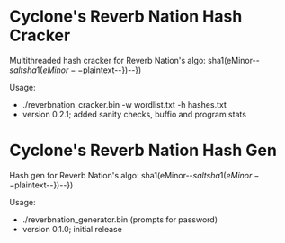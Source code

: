 # Cyclone's Reverb Nation Hash Cracker
Multithreaded hash cracker for Reverb Nation's algo: sha1(eMinor--$saltsha1(eMinor--$plaintext--})--})

Usage:
- ./reverbnation_cracker.bin -w wordlist.txt -h hashes.txt
- version 0.2.1; added sanity checks, buffio and program stats

# Cyclone's Reverb Nation Hash Gen
Hash gen for Reverb Nation's algo: sha1(eMinor--$saltsha1(eMinor--$plaintext--})--})

Usage:
- ./reverbnation_generator.bin (prompts for password)
- version 0.1.0; initial release
